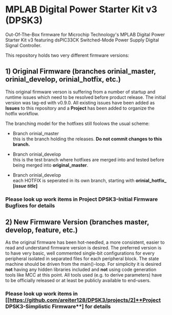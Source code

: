 # MPLAB Digital Power Starter Kit v3 (DPSK3)

Out-Of-The-Box firmware for Microchip Technology's MPLAB Digital Power Starter Kit v3 featuring dsPIC33CK Switched-Mode Power Supply Digital Signal Controller.

This repository holds two very different firmware versions:

## 1) Original Firmware (branches orinial_master, orinial_develop, orinial_hotfix, etc.)  
This original firmware verson is suffering from a number of startup and runtime issues which need to be resolved before product release. 
The initial version was tag-ed with v0.9.0.
All existing issues have been added as **Issues** to this repository and a **Project** has been added to organize the hotfix workflow.

The branching model for the hotfixes still foolows the usual scheme:

* Branch orinial_master  
    this is the branch holding the releases. **Do not commit changes to this branch.**

* Branch orinial_develop  
    this is the test branch where hotfixes are merged into and tested before being merged into __original_master__. 

* Branch orinial_develop  
    each HOTFIX is seperated in its own branch, starting with **orinial_hotfix_ [_issue title_]**  
	
### Please look up work items in **Project DPSK3-Initial Firmware Bugfixes** for details


## 2) New Firmware Version (branches master, develop, feature, etc.)  
As the original firmware has been hot-needled, a more consistent, easier to read and understand firmware version is desired.
The preferred version is to have very basic, well commented single-bit configurations for every peripheral isolated in separated files for each peripheral block.
The state machine should be driven from the main()-loop. 
For simplicity it is desired **not** having any hidden libraries included and **not** using code generation tools like MCC at this point. 
All tools used (e.g. to derive parameters) have to be officially released or at least be publicly available to end-users.

### Please look up work items in [[https://github.com/areiter128/DPSK3/projects/2]**Project DPSK3-Simplistic Firmware**] for details

